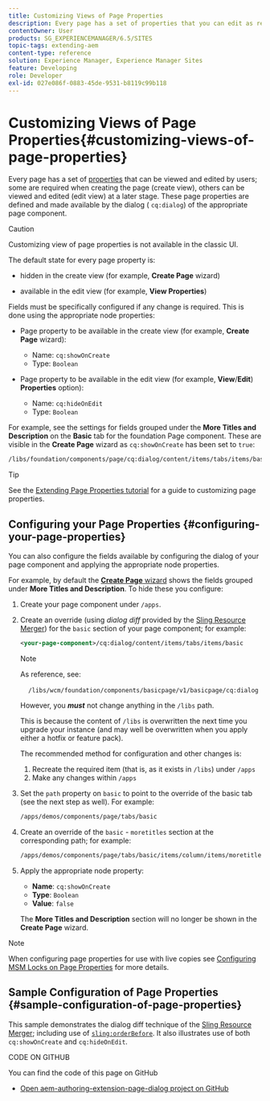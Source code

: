 ```yaml
---
title: Customizing Views of Page Properties
description: Every page has a set of properties that you can edit as required
contentOwner: User
products: SG_EXPERIENCEMANAGER/6.5/SITES
topic-tags: extending-aem
content-type: reference
solution: Experience Manager, Experience Manager Sites
feature: Developing
role: Developer
exl-id: 027e086f-0883-45de-9531-b8119c99b118
---
```

# Customizing Views of Page Properties{#customizing-views-of-page-properties}

Every page has a set of [properties](/help/sites-authoring/editing-page-properties.md) that can be viewed and edited by users; some are required when creating the page (create view), others can be viewed and edited (edit view) at a later stage. These page properties are defined and made available by the dialog ( `cq:dialog`) of the appropriate page component.

>[!CAUTION]
>
>Customizing view of page properties is not available in the classic UI.

The default state for every page property is:

* hidden in the create view (for example, **Create Page** wizard)

* available in the edit view (for example, **View Properties**)

Fields must be specifically configured if any change is required. This is done using the appropriate node properties:

* Page property to be available in the create view (for example, **Create Page** wizard):

    * Name: `cq:showOnCreate`
    * Type: `Boolean`

* Page property to be available in the edit view (for example, **View**/**Edit**) **Properties** option):

    * Name: `cq:hideOnEdit`
    * Type: `Boolean`

For example, see the settings for fields grouped under the **More Titles and Description** on the **Basic** tab for the foundation Page component. These are visible in the **Create Page** wizard as `cq:showOnCreate` has been set to `true`:

```xml
/libs/foundation/components/page/cq:dialog/content/items/tabs/items/basic/items/column/items/moretitles
```

>[!TIP]
>
>See the [Extending Page Properties tutorial](https://experienceleague.adobe.com/docs/experience-manager-learn/sites/developing/page-properties-technical-video-develop.html) for a guide to customizing page properties.

## Configuring your Page Properties {#configuring-your-page-properties}

You can also configure the fields available by configuring the dialog of your page component and applying the appropriate node properties.

For example, by default the [**Create Page** wizard](/help/sites-authoring/managing-pages.md#creating-a-new-page) shows the fields grouped under **More Titles and Description**. To hide these you configure:

1. Create your page component under `/apps`.
1. Create an override (using *dialog diff* provided by the [Sling Resource Merger](/help/sites-developing/sling-resource-merger.md)) for the `basic` section of your page component; for example:

   ```xml
   <your-page-component>/cq:dialog/content/items/tabs/items/basic
   ```

   >[!NOTE]
   >
   >As reference, see:
   >
   >&nbsp;&nbsp;&nbsp;&nbsp;`/libs/wcm/foundation/components/basicpage/v1/basicpage/cq:dialog`
   >
   >However, you ***must*** not change anything in the `/libs` path.
   >
   >This is because the content of `/libs` is overwritten the next time you upgrade your instance (and may well be overwritten when you apply either a hotfix or feature pack).
   >
   >The recommended method for configuration and other changes is:
   >
   >1. Recreate the required item (that is, as it exists in `/libs`) under `/apps`
   >1. Make any changes within `/apps`

1. Set the `path` property on `basic` to point to the override of the basic tab (see the next step as well). For example:

   ```xml
   /apps/demos/components/page/tabs/basic
   ```

1. Create an override of the `basic` - `moretitles` section at the corresponding path; for example:

   ```xml
   /apps/demos/components/page/tabs/basic/items/column/items/moretitles
   ```

1. Apply the appropriate node property:

    * **Name**: `cq:showOnCreate`
    * **Type**: `Boolean`
    * **Value**: `false`

   The **More Titles and Description** section will no longer be shown in the **Create Page** wizard.

>[!NOTE]
>
>When configuring page properties for use with live copies see [Configuring MSM Locks on Page Properties](/help/sites-developing/extending-msm.md#configuring-msm-locks-on-page-properties-touch-enabled-ui) for more details.

## Sample Configuration of Page Properties {#sample-configuration-of-page-properties}

This sample demonstrates the dialog diff technique of the [Sling Resource Merger](/help/sites-developing/sling-resource-merger.md); including use of [`sling:orderBefore`](/help/sites-developing/sling-resource-merger.md#properties). It also illustrates use of both `cq:showOnCreate` and `cq:hideOnEdit`.

CODE ON GITHUB

You can find the code of this page on GitHub

* [Open aem-authoring-extension-page-dialog project on GitHub](https://github.com/Adobe-Marketing-Cloud/aem-authoring-extension-page-dialog)
